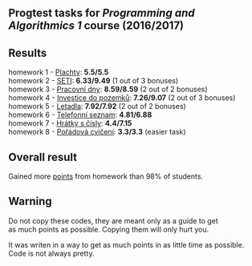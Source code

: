 ## Progtest tasks for _Programming and Algorithmics 1_ course (2016/2017)

## Results
homework 1 - [Plachty](/PA1/DU_1): __5.5/5.5__<br/>
homework 2 - [SETI](/PA1/DU_2): __6.33/9.49__ (1 out of 3 bonuses)<br/>
homework 3 - [Pracovní dny](/PA1/DU_3): 			__8.59/8.59__ (2 out of 2 bonuses)<br/>
homework 4 - [Investice do pozemků](/PA1/DU_4): 	__7.26/9.07__ (2 out of 3 bonuses)<br/>
homework 5 - [Letadla](/PA1/DU_5): __7.92/7.92__ (2 out of 2 bonuses)<br/>
homework 6 - [Telefonní seznam](/PA1/DU_6): __4.81/6.88__<br/>
homework 7 - [Hrátky s čísly](/PA1/DU_7): __4.4/7.15__<br/>
homework 8 - [Pořadová cvičení](/PA1/DU_8): __3.3/3.3__ (easier task) 

## Overall result
Gained more [points](/PA1/results.pdf) from homework than 98% of students.

## Warning
Do not copy these codes, they are meant only as a guide to get <br/> as much points as possible. Copying them will only hurt you.

It was writen in a way to get as much points in as little time as possible. Code is not always pretty.
